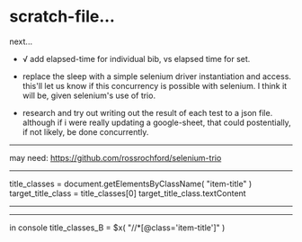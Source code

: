 scratch-file...
===============

next...

- √ add elapsed-time for individual bib, vs elapsed time for set.

- replace the sleep with a simple selenium driver instantiation and access. this'll let us know if this concurrency is possible with selenium. I think it will be, given selenium's use of trio.

- research and try out writing out the result of each test to a json file. although if i were really updating a google-sheet, that could postentially, if not likely, be done concurrently.

---


may need: <https://github.com/rossrochford/selenium-trio>

---

title_classes = document.getElementsByClassName( "item-title" )
target_title_class = title_classes[0]
target_title_class.textContent

---
---

in console
title_classes_B = $x( "//*[@class='item-title']" )